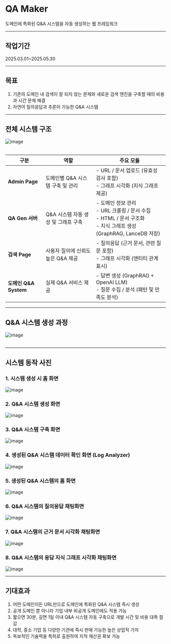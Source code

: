 # QA Maker
도메인에 특화된 Q&A 시스템을 자동 생성하는 웹 프레임워크<br>

---

## 작업기간
2025.03.01~2025.05.30<br>

---

## 목표
1. 기존의 도메인 내 검색이 잘 되지 않는 문제와 새로운 검색 엔진을 구축할 때의 비용과 시간 문제 해결
2. 자연어 질의응답과 추론이 가능한 Q&A 시스템<br>

---

## 전체 시스템 구조
![image](https://github.com/user-attachments/assets/f6133e37-d427-431e-b3bf-6329c0d8df0c)<br><br>


| 구분                    | 역할                                         | 주요 모듈                                                                 |
|-----------------------|--------------------------------------------|--------------------------------------------------------------------------|
| **Admin Page**        | 도메인별 Q&A 시스템 구축 및 관리               | - URL / 문서 업로드 (유효성 검사 포함)  <br> - 그래프 시각화 (지식 그래프 제공)       |
| **QA Gen 서버**        | Q&A 시스템 자동 생성 및 그래프 구축             | - 도메인 정보 관리  <br> - URL 크롤링 / 문서 수집  <br> - HTML / 문서 구조화  <br> - 지식 그래프 생성 (GraphRAG, LanceDB 저장) |
| **검색 Page**         | 사용자 질의에 신뢰도 높은 Q&A 제공              | - 질의응답 (근거 문서, 관련 질문 포함)  <br> - 그래프 시각화 (엔티티 관계 표시)       |
| **도메인 Q&A System** | 실제 Q&A 서비스 제공                         | - 답변 생성 (GraphRAG + OpenAI LLM)  <br> - 질문 수집 / 분석 (패턴 및 만족도 분석)   |<br><br>

---

## Q&A 시스템 생성 과정
![image](https://github.com/user-attachments/assets/da768450-0142-428e-bc84-c3c9b4013e39)<br><br>

---

## 시스템 동작 사진

### 1. 시스템 생성 시 홈 화면
![image](https://github.com/user-attachments/assets/f8e8c465-8db0-4ddd-8a3b-1a187ad7e149)<br>

### 2. Q&A 시스템 생성 화면
![image](https://github.com/user-attachments/assets/878963ed-800f-483c-a4a4-9f162f107c4b)<br>

### 3. Q&A 시스템 구축 화면
![image](https://github.com/user-attachments/assets/8d03e119-7594-40af-b950-a3434cfeecd4)<br>

### 4. 생성된 Q&A 시스템 데이터 확인 화면 (Log Analyzer)
![image](https://github.com/user-attachments/assets/ad4701de-88a5-41b8-8750-a4e3ab78f04d)<br>

### 5. 생성된 Q&A 시스템의 홈 화면
![image](https://github.com/user-attachments/assets/a5417fd9-70a2-4345-94fd-be202f14790f)<br>

### 6. Q&A 시스템의 질의응답 채팅화면
![image](https://github.com/user-attachments/assets/11220155-9a0f-49a5-9c36-102c366952f2)<br>

### 7. Q&A 시스템의 근거 문서 시각화 채팅화면
![image](https://github.com/user-attachments/assets/397ee53e-c99d-4262-af53-aa9259bf8e3e)<br>

### 8. Q&A 시스템의 응답 지식 그래프 시각화 채팅화면
![image](https://github.com/user-attachments/assets/3dde01df-896c-45c1-85ac-a369f77ae99d)<br>

---

## 기대효과
1. 어떤 도메인이든 URL만으로 도메인에 특화된 Q&A 시스템 즉시 생성
2. 공개 도메인 뿐 아니라 기업 내부 비공개 도메인에도 적용 가능
3. 짧으면 30분, 길면 1일 이내 Q&A 시스템 자동 구축으로 개발 시간 및 비용 대폭 절감
4. 대학, 중소 기업 등 다양한 기관에 즉시 판매 가능한 높은 상업적 가치
5. 독보적인 기술력을 특허로 출원하여 지적 재산권 확보 가능

